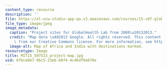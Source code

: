 ```yaml
---
content_type: resource
description: ''
file: https://ol-ocw-studio-app-qa.s3.amazonaws.com/courses/15-s07-globalhealth-lab-spring-2013/6fbcebb79bc523ebb6f44c46df9a670e_MIT15_S07S13_project-map.JPG
file_type: image/jpeg
image_metadata:
  caption: "Project sites for GlobalHealth Lab from 2008\u20132013."
  credit: "Map data \xA92013 Google. All rights reserved. This content is excluded\
    \ from our Creative Commons license. For more information, see http://ocw.mit.edu/help/faq-fair-use/"
  image-alt: Map of Africa and India with destinations marked.
resourcetype: Image
title: MIT15_S07S13_project-map.jpg
uid: 6fbcebb7-9bc5-23eb-b6f4-4c46df9a670e
---
```

